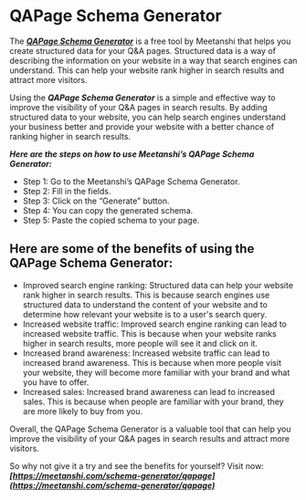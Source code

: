 # QAPage Schema Generator
The ***[QAPage Schema Generator](https://meetanshi.com/schema-generator/qapage)*** is a free tool by Meetanshi that helps you create structured data for your Q&A pages. Structured data is a way of describing the information on your website in a way that search engines can understand. This can help your website rank higher in search results and attract more visitors.

Using the ***QAPage Schema Generator*** is a simple and effective way to improve the visibility of your Q&A pages in search results. By adding structured data to your website, you can help search engines understand your business better and provide your website with a better chance of ranking higher in search results.

***Here are the steps on how to use Meetanshi’s QAPage Schema Generator:***
* Step 1: Go to the Meetanshi’s QAPage Schema Generator.
* Step 2: Fill in the fields.
* Step 3: Click on the “Generate”  button.
* Step 4: You can copy the generated schema.
* Step 5: Paste the copied schema to your page. 

## Here are some of the benefits of using the QAPage Schema Generator:
* Improved search engine ranking: Structured data can help your website rank higher in search results. This is because search engines use structured data to understand the content of your website and to determine how relevant your website is to a user's search query.
* Increased website traffic: Improved search engine ranking can lead to increased website traffic. This is because when your website ranks higher in search results, more people will see it and click on it.
* Increased brand awareness: Increased website traffic can lead to increased brand awareness. This is because when more people visit your website, they will become more familiar with your brand and what you have to offer.
* Increased sales: Increased brand awareness can lead to increased sales. This is because when people are familiar with your brand, they are more likely to buy from you.

Overall, the QAPage Schema Generator is a valuable tool that can help you improve the visibility of your Q&A pages in search results and attract more visitors.

So why not give it a try and see the benefits for yourself? Visit now: ***[https://meetanshi.com/schema-generator/qapage](https://meetanshi.com/schema-generator/qapage)***
